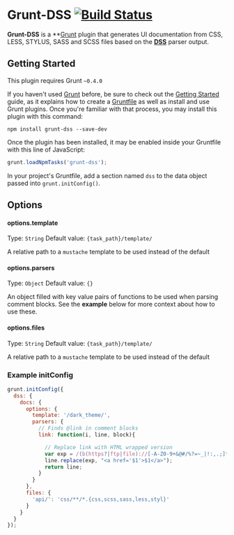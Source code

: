 # Grunt-DSS [![Build Status](https://secure.travis-ci.org/darcyclarke/DSS.png?branch=master)](http://travis-ci.org/darcyclarke/grunt-dss)

**Grunt-DSS** is a **[Grunt](http://gruntjs.com) plugin that generates UI documentation from CSS, LESS, STYLUS, SASS and SCSS files based on the **[DSS](https://github.com/darcyclarke/dss)** parser output.

## Getting Started
This plugin requires Grunt `~0.4.0`

If you haven't used [Grunt](http://gruntjs.com/) before, be sure to check out the [Getting Started](http://gruntjs.com/getting-started) guide, as it explains how to create a [Gruntfile](http://gruntjs.com/sample-gruntfile) as well as install and use Grunt plugins. Once you're familiar with that process, you may install this plugin with this command:

```shell
npm install grunt-dss --save-dev
```

Once the plugin has been installed, it may be enabled inside your Gruntfile with this line of JavaScript:

```js
grunt.loadNpmTasks('grunt-dss');
```

In your project's Gruntfile, add a section named `dss` to the data object passed into `grunt.initConfig()`.

## Options

#### options.template
Type: `String`
Default value: `{task_path}/template/`

A relative path to a `mustache` template to be used instead of the default

#### options.parsers
Type: `Object`
Default value: `{}`

An object filled with key value pairs of functions to be used when parsing comment blocks. See the **example** below for more context about how to use these.

#### options.files
Type: `String`
Default value: `{task_path}/template/`

A relative path to a `mustache` template to be used instead of the default

### Example initConfig

```javascript
grunt.initConfig({
  dss: {
    docs: {
      options: {
        template: '/dark_theme/',
        parsers: {
          // Finds @link in comment blocks
          link: function(i, line, block){

            // Replace link with HTML wrapped version
            var exp = /(b(https?|ftp|file)://[-A-Z0-9+&@#/%?=~_|!:,.;]*[-A-Z0-9+&@#/%=~_|])/ig;
            line.replace(exp, "<a href='$1'>$1</a>");
            return line;
          }
        }
      },
      files: {
        'api/': 'css/**/*.{css,scss,sass,less,styl}'
      }
    }
  }
});
````
